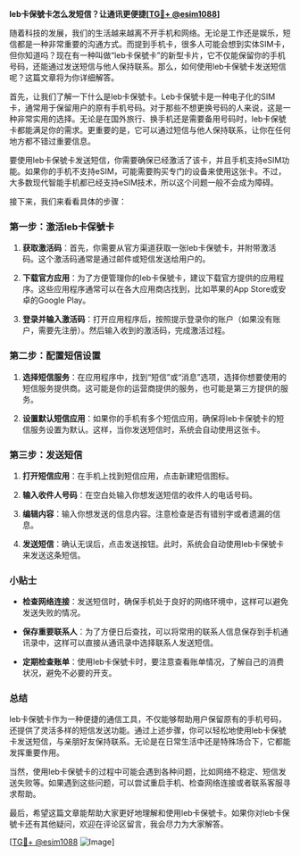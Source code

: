 **leb卡保號卡怎么发短信？让通讯更便捷[[TG💪+ @esim1088](https://t.me/s/esim1088)]**

随着科技的发展，我们的生活越来越离不开手机和网络。无论是工作还是娱乐，短信都是一种非常重要的沟通方式。而提到手机卡，很多人可能会想到实体SIM卡，但你知道吗？现在有一种叫做“leb卡保號卡”的新型卡片，它不仅能保留你的手机号码，还能通过发送短信与他人保持联系。那么，如何使用leb卡保號卡发送短信呢？这篇文章将为你详细解答。

首先，让我们了解一下什么是leb卡保號卡。Leb卡保號卡是一种电子化的SIM卡，通常用于保留用户的原有手机号码。对于那些不想更换号码的人来说，这是一种非常实用的选择。无论是在国外旅行、换手机还是需要备用号码时，leb卡保號卡都能满足你的需求。更重要的是，它可以通过短信与他人保持联系，让你在任何地方都不错过重要信息。

要使用leb卡保號卡发送短信，你需要确保已经激活了该卡，并且手机支持eSIM功能。如果你的手机不支持eSIM，可能需要购买专门的设备来使用这张卡。不过，大多数现代智能手机都已经支持eSIM技术，所以这个问题一般不会成为障碍。

接下来，我们来看看具体的步骤：

### 第一步：激活leb卡保號卡

1. **获取激活码**：首先，你需要从官方渠道获取一张leb卡保號卡，并附带激活码。这个激活码通常是通过邮件或短信发送给用户的。
   
2. **下载官方应用**：为了方便管理你的leb卡保號卡，建议下载官方提供的应用程序。这些应用程序通常可以在各大应用商店找到，比如苹果的App Store或安卓的Google Play。

3. **登录并输入激活码**：打开应用程序后，按照提示登录你的账户（如果没有账户，需要先注册）。然后输入收到的激活码，完成激活过程。

### 第二步：配置短信设置

1. **选择短信服务**：在应用程序中，找到“短信”或“消息”选项，选择你想要使用的短信服务提供商。这可能是你的运营商提供的服务，也可能是第三方提供的服务。

2. **设置默认短信应用**：如果你的手机有多个短信应用，确保将leb卡保號卡的短信服务设置为默认。这样，当你发送短信时，系统会自动使用这张卡。

### 第三步：发送短信

1. **打开短信应用**：在手机上找到短信应用，点击新建短信图标。

2. **输入收件人号码**：在空白处输入你想发送短信的收件人的电话号码。

3. **编辑内容**：输入你想发送的信息内容。注意检查是否有错别字或者遗漏的信息。

4. **发送短信**：确认无误后，点击发送按钮。此时，系统会自动使用leb卡保號卡来发送这条短信。

### 小贴士

- **检查网络连接**：发送短信时，确保手机处于良好的网络环境中，这样可以避免发送失败的情况。
  
- **保存重要联系人**：为了方便日后查找，可以将常用的联系人信息保存到手机通讯录中，这样可以直接从通讯录中选择联系人发送短信。

- **定期检查账单**：使用leb卡保號卡时，要注意查看账单情况，了解自己的消费状况，避免不必要的开支。

### 总结

leb卡保號卡作为一种便捷的通信工具，不仅能够帮助用户保留原有的手机号码，还提供了灵活多样的短信发送功能。通过上述步骤，你可以轻松地使用leb卡保號卡发送短信，与亲朋好友保持联系。无论是在日常生活中还是特殊场合下，它都能发挥重要作用。

当然，使用leb卡保號卡的过程中可能会遇到各种问题，比如网络不稳定、短信发送失败等。如果遇到这些问题，可以尝试重启手机、检查网络连接或者联系客服寻求帮助。

最后，希望这篇文章能帮助大家更好地理解和使用leb卡保號卡。如果你对leb卡保號卡还有其他疑问，欢迎在评论区留言，我会尽力为大家解答。

[[TG💪+ @esim1088](https://t.me/s/esim1088) ![Image](https://i.postimg.cc/4NQfJmqS/Snipaste-2025-05-13-00-14-12.png)]